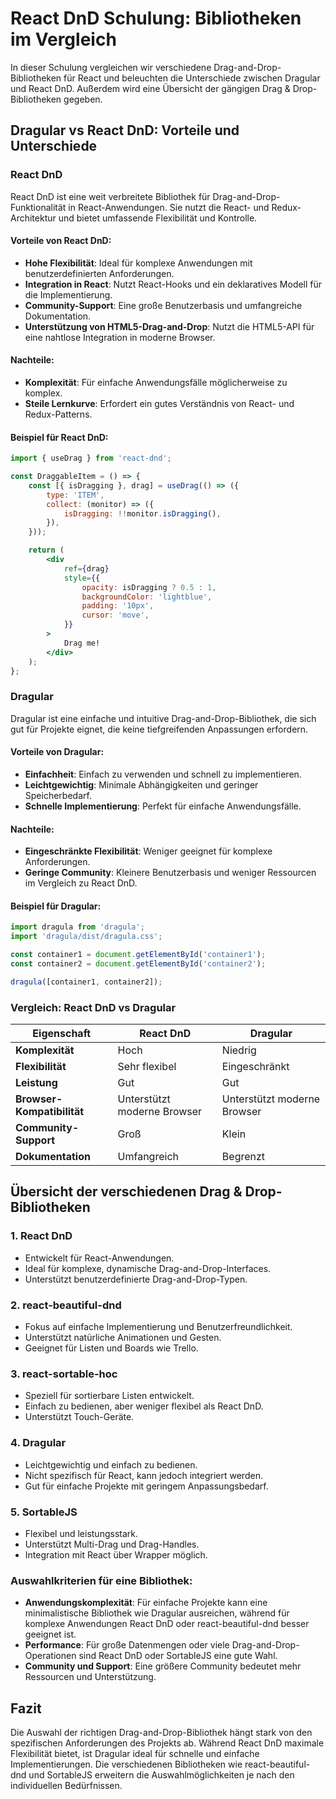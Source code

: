 
# React DnD Schulung: Bibliotheken im Vergleich

In dieser Schulung vergleichen wir verschiedene Drag-and-Drop-Bibliotheken für React und beleuchten die Unterschiede zwischen Dragular und React DnD. Außerdem wird eine Übersicht der gängigen Drag & Drop-Bibliotheken gegeben.

## Dragular vs React DnD: Vorteile und Unterschiede

### **React DnD**
React DnD ist eine weit verbreitete Bibliothek für Drag-and-Drop-Funktionalität in React-Anwendungen. Sie nutzt die React- und Redux-Architektur und bietet umfassende Flexibilität und Kontrolle.

#### Vorteile von React DnD:
- **Hohe Flexibilität**: Ideal für komplexe Anwendungen mit benutzerdefinierten Anforderungen.
- **Integration in React**: Nutzt React-Hooks und ein deklaratives Modell für die Implementierung.
- **Community-Support**: Eine große Benutzerbasis und umfangreiche Dokumentation.
- **Unterstützung von HTML5-Drag-and-Drop**: Nutzt die HTML5-API für eine nahtlose Integration in moderne Browser.

#### Nachteile:
- **Komplexität**: Für einfache Anwendungsfälle möglicherweise zu komplex.
- **Steile Lernkurve**: Erfordert ein gutes Verständnis von React- und Redux-Patterns.

#### Beispiel für React DnD:
```jsx
import { useDrag } from 'react-dnd';

const DraggableItem = () => {
    const [{ isDragging }, drag] = useDrag(() => ({
        type: 'ITEM',
        collect: (monitor) => ({
            isDragging: !!monitor.isDragging(),
        }),
    }));

    return (
        <div
            ref={drag}
            style={{
                opacity: isDragging ? 0.5 : 1,
                backgroundColor: 'lightblue',
                padding: '10px',
                cursor: 'move',
            }}
        >
            Drag me!
        </div>
    );
};
```

### **Dragular**
Dragular ist eine einfache und intuitive Drag-and-Drop-Bibliothek, die sich gut für Projekte eignet, die keine tiefgreifenden Anpassungen erfordern.

#### Vorteile von Dragular:
- **Einfachheit**: Einfach zu verwenden und schnell zu implementieren.
- **Leichtgewichtig**: Minimale Abhängigkeiten und geringer Speicherbedarf.
- **Schnelle Implementierung**: Perfekt für einfache Anwendungsfälle.

#### Nachteile:
- **Eingeschränkte Flexibilität**: Weniger geeignet für komplexe Anforderungen.
- **Geringe Community**: Kleinere Benutzerbasis und weniger Ressourcen im Vergleich zu React DnD.

#### Beispiel für Dragular:
```javascript
import dragula from 'dragula';
import 'dragula/dist/dragula.css';

const container1 = document.getElementById('container1');
const container2 = document.getElementById('container2');

dragula([container1, container2]);
```

### Vergleich: React DnD vs Dragular
| Eigenschaft          | React DnD                          | Dragular                       |
|----------------------|-------------------------------------|--------------------------------|
| **Komplexität**      | Hoch                               | Niedrig                       |
| **Flexibilität**     | Sehr flexibel                      | Eingeschränkt                 |
| **Leistung**         | Gut                                | Gut                           |
| **Browser-Kompatibilität** | Unterstützt moderne Browser       | Unterstützt moderne Browser   |
| **Community-Support**| Groß                               | Klein                         |
| **Dokumentation**    | Umfangreich                        | Begrenzt                      |

## Übersicht der verschiedenen Drag & Drop-Bibliotheken

### 1. **React DnD**
- Entwickelt für React-Anwendungen.
- Ideal für komplexe, dynamische Drag-and-Drop-Interfaces.
- Unterstützt benutzerdefinierte Drag-and-Drop-Typen.

### 2. **react-beautiful-dnd**
- Fokus auf einfache Implementierung und Benutzerfreundlichkeit.
- Unterstützt natürliche Animationen und Gesten.
- Geeignet für Listen und Boards wie Trello.

### 3. **react-sortable-hoc**
- Speziell für sortierbare Listen entwickelt.
- Einfach zu bedienen, aber weniger flexibel als React DnD.
- Unterstützt Touch-Geräte.

### 4. **Dragular**
- Leichtgewichtig und einfach zu bedienen.
- Nicht spezifisch für React, kann jedoch integriert werden.
- Gut für einfache Projekte mit geringem Anpassungsbedarf.

### 5. **SortableJS**
- Flexibel und leistungsstark.
- Unterstützt Multi-Drag und Drag-Handles.
- Integration mit React über Wrapper möglich.

### Auswahlkriterien für eine Bibliothek:
- **Anwendungskomplexität**: Für einfache Projekte kann eine minimalistische Bibliothek wie Dragular ausreichen, während für komplexe Anwendungen React DnD oder react-beautiful-dnd besser geeignet ist.
- **Performance**: Für große Datenmengen oder viele Drag-and-Drop-Operationen sind React DnD oder SortableJS eine gute Wahl.
- **Community und Support**: Eine größere Community bedeutet mehr Ressourcen und Unterstützung.

## Fazit

Die Auswahl der richtigen Drag-and-Drop-Bibliothek hängt stark von den spezifischen Anforderungen des Projekts ab. Während React DnD maximale Flexibilität bietet, ist Dragular ideal für schnelle und einfache Implementierungen. Die verschiedenen Bibliotheken wie react-beautiful-dnd und SortableJS erweitern die Auswahlmöglichkeiten je nach den individuellen Bedürfnissen.
